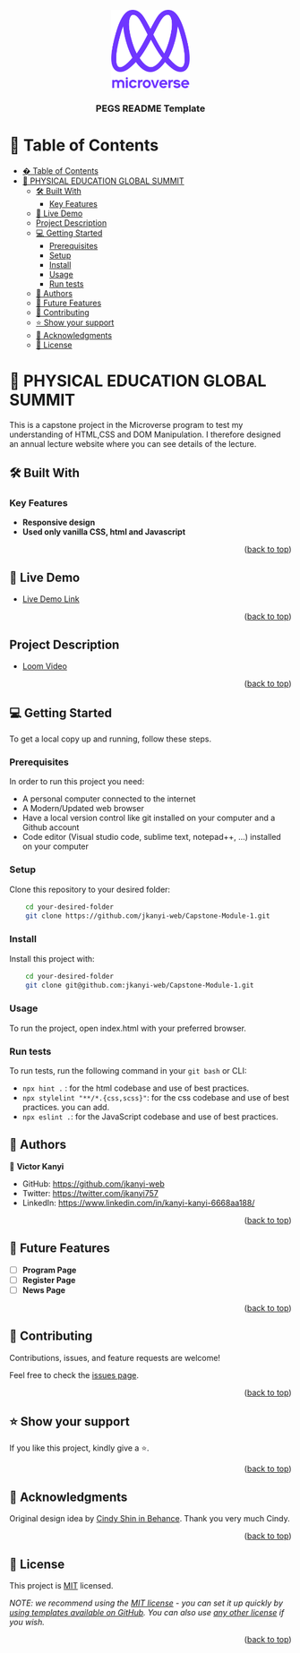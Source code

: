 <a name="readme-top"></a>

<!--
HOW TO USE:
This is an example of how you may give instructions on setting up your project locally.

Modify this file to match your project and remove sections that don't apply.

REQUIRED SECTIONS:
- Table of Contents
- About the Project
  - Built With
  - Live Demo
- Getting Started
- Authors
- Future Features
- Contributing
- Show your support
- Acknowledgements
- License

After you're finished please remove all the comments and instructions!
-->
<div align="center">
  <!-- You are encouraged to replace this logo with your own! Otherwise you can also remove it. -->
  <img src="murple_logo.png" alt="logo" width="140"  height="auto" />
  <br/>

  <h3><b>PEGS README Template</b></h3>

</div>

<!-- TABLE OF CONTENTS -->

# 📗 Table of Contents

- [� Table of Contents](#-table-of-contents)
- [📖 PHYSICAL EDUCATION GLOBAL SUMMIT ](#-physical-education-global-summit-)
  - [🛠 Built With ](#-built-with-)
    - [Key Features ](#key-features-)
  - [🚀 Live Demo ](#-live-demo-)
  - [Project Description ](#project-description-)
  - [💻 Getting Started ](#-getting-started-)
    - [Prerequisites](#prerequisites)
    - [Setup](#setup)
    - [Install](#install)
    - [Usage](#usage)
    - [Run tests](#run-tests)
  - [👥 Authors ](#-authors-)
  - [🔭 Future Features ](#-future-features-)
  - [🤝 Contributing ](#-contributing-)
  - [⭐️ Show your support ](#️-show-your-support-)
  - [🙏 Acknowledgments ](#-acknowledgments-)
  - [📝 License ](#-license-)

<!-- PROJECT DESCRIPTION -->

# 📖 PHYSICAL EDUCATION GLOBAL SUMMIT <a name="about-project"></a>

 This is a capstone project in the Microverse program to test my understanding of HTML,CSS and DOM Manipulation. I therefore designed an annual lecture website where you can see details of the lecture.

## 🛠 Built With <a name="built-with"></a>

<!-- Features -->

### Key Features <a name="key-features"></a>

- **Responsive design**
- **Used only vanilla CSS, html and Javascript**

<p align="right">(<a href="#readme-top">back to top</a>)</p>

<!-- LIVE DEMO -->

## 🚀 Live Demo <a name="live-demo"></a>

- [Live Demo Link](https://jkanyi-web.github.io/Capstone-Module-1/)

<p align="right">(<a href="#readme-top">back to top</a>)</p>

## Project Description <a name="live-demo"></a>

- [Loom Video](https://www.loom.com/share/a90e8902f0cb442284fd0c7dda08e76d)

<p align="right">(<a href="#readme-top">back to top</a>)</p>

<!-- GETTING STARTED -->

## 💻 Getting Started <a name="getting-started"></a>

To get a local copy up and running, follow these steps.

### Prerequisites

In order to run this project you need:

- A personal computer connected to the internet
- A Modern/Updated web browser
- Have a local version control like git installed on your computer and a Github account
- Code editor (Visual studio code, sublime text, notepad++, ...) installed on your computer

<!--
Example command:

```sh
 gem install rails
```
 -->

### Setup

Clone this repository to your desired folder:

```sh
    cd your-desired-folder
    git clone https://github.com/jkanyi-web/Capstone-Module-1.git
```
<!--
Example commands:

```sh
  cd my-folder
  git clone git@github.com:myaccount/my-project.git
```
--->

### Install

Install this project with:

```sh
    cd your-desired-folder
    git clone git@github.com:jkanyi-web/Capstone-Module-1.git
```

<!--
Example command:

```sh
  cd my-project
  gem install
```
--->

### Usage

To run the project, open index.html with your preferred browser.

<!--
Example command:

```sh
  rails server
```
--->

### Run tests

To run tests, run the following command in your `git bash` or CLI:

- `npx hint .` : for the html codebase and use of best practices.
- `npx stylelint "**/*.{css,scss}"`: for the css codebase and use of best practices. you can add.
- `npx eslint .`: for the JavaScript codebase and use of best practices.

<!-- AUTHORS -->

## 👥 Authors <a name="authors"></a>

👤 **Victor Kanyi**

- GitHub: <https://github.com/jkanyi-web>
- Twitter: <https://twitter.com/jkanyi757>
- LinkedIn: <https://www.linkedin.com/in/kanyi-kanyi-6668aa188/>

<p align="right">(<a href="#readme-top">back to top</a>)</p>

<!-- FUTURE FEATURES -->

## 🔭 Future Features <a name="future-features"></a>

- [ ] **Program Page**
- [ ] **Register Page**
- [ ] **News Page**

<p align="right">(<a href="#readme-top">back to top</a>)</p>

<!-- CONTRIBUTING -->

## 🤝 Contributing <a name="contributing"></a>

Contributions, issues, and feature requests are welcome!

Feel free to check the [issues page](https://github.com/jkanyi-web/Capstone-Module-1/issues).

<p align="right">(<a href="#readme-top">back to top</a>)</p>

<!-- SUPPORT -->

## ⭐️ Show your support <a name="support"></a>

If you like this project, kindly give a ⭐️.

<p align="right">(<a href="#readme-top">back to top</a>)</p>

<!-- ACKNOWLEDGEMENTS -->

## 🙏 Acknowledgments <a name="acknowledgements"></a>

Original design idea by [Cindy Shin in Behance](https://www.behance.net/adagio07).
Thank you very much Cindy.

<p align="right">(<a href="#readme-top">back to top</a>)</p>

<!-- LICENSE -->

## 📝 License <a name="license"></a>

This project is [MIT](https://choosealicense.com/licenses/mit/) licensed.

_NOTE: we recommend using the [MIT license](https://choosealicense.com/licenses/mit/) - you can set it up quickly by [using templates available on GitHub](https://docs.github.com/en/communities/setting-up-your-project-for-healthy-contributions/adding-a-license-to-a-repository). You can also use [any other license](https://choosealicense.com/licenses/) if you wish._

<p align="right">(<a href="#readme-top">back to top</a>)</p>
